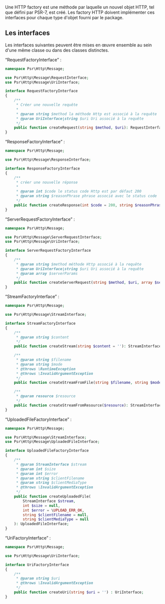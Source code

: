 Une HTTP factory est une méthode par laquelle un nouvel objet HTTP, tel que défini par PSR-7, est créé. Les factory HTTP doivent implémenter ces interfaces pour chaque type d'objet fourni par le package.

## Les interfaces

Les interfaces suivantes peuvent être mises en œuvre ensemble au sein d'une même classe ou dans des classes distinctes.

“RequestFactoryInterface” :

``` php
namespace Psr\Http\Message;

use Psr\Http\Message\RequestInterface;
use Psr\Http\Message\UriInterface;

interface RequestFactoryInterface
{
    /**
     * Créer une nouvelle requête
     *
     * @param string $method la méthode Http est associé à la requête 
     * @param UriInterface|string $uri Uri associé à la requête
     */
    public function createRequest(string $method, $uri): RequestInterface;
}
```

“ResponseFactoryInterface” :

``` php
namespace Psr\Http\Message;

use Psr\Http\Message\ResponseInterface;

interface ResponseFactoryInterface
{
    /**
     * créer une nouvelle réponse
     *
     * @param int $code le status code Http est par défaut 200
     * @param string $reasonPhrase phrase associé avec le status code              qui génère une réponse 
     */
    public function createResponse(int $code = 200, string $reasonPhrase = ''): ResponseInterface;
}
```

“ServerRequestFactoryInterface” :

``` php
namespace Psr\Http\Message;

use Psr\Http\Message\ServerRequestInterface;
use Psr\Http\Message\UriInterface;

interface ServerRequestFactoryInterface
{
    /**
     * @param string $method méthode Http associé à la requête
     * @param UriInterface|string $uri Uri associé à la requête
     * @param array $serverParams
     */
    public function createServerRequest(string $method, $uri, array $serverParams = []): ServerRequestInterface;
}
```

“StreamFactoryInterface” :

``` php
namespace Psr\Http\Message;

use Psr\Http\Message\StreamInterface;

interface StreamFactoryInterface
{
    /**
     * @param string $content
     */
    public function createStream(string $content = ''): StreamInterface;

    /**
     * @param string $filename
     * @param string $mode
     * @throws \RuntimeException
     * @throws \InvalidArgumentException
     */
    public function createStreamFromFile(string $filename, string $mode = 'r'): StreamInterface;

    /**
     * @param resource $resource
     */
    public function createStreamFromResource($resource): StreamInterface;
}
```

“UploadedFileFactoryInterface” :

``` php
namespace Psr\Http\Message;

use Psr\Http\Message\StreamInterface;
use Psr\Http\Message\UploadedFileInterface;

interface UploadedFileFactoryInterface
{
    /**
     * @param StreamInterface $stream
     * @param int $size
     * @param int $error
     * @param string $clientFilename
     * @param string $clientMediaType
     * @throws \InvalidArgumentException
     */
    public function createUploadedFile(
        StreamInterface $stream,
        int $size = null,
        int $error = \UPLOAD_ERR_OK,
        string $clientFilename = null,
        string $clientMediaType = null
    ): UploadedFileInterface;
}
```

“UriFactoryInterface” :

``` php
namespace Psr\Http\Message;

use Psr\Http\Message\UriInterface;

interface UriFactoryInterface
{
    /**
     * @param string $uri
     * @throws \InvalidArgumentException
     */
    public function createUri(string $uri = '') : UriInterface;
}
```